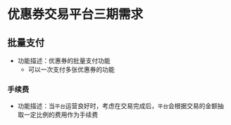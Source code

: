 # 优惠券交易平台三期需求

## 批量支付
- 功能描述：优惠券的批量支付功能
  - 可以一次支付多张优惠券的功能

### 手续费
- 功能描述：当`平台`运营良好时，考虑在交易完成后，`平台`会根据交易的金额抽取一定比例的费用作为手续费
